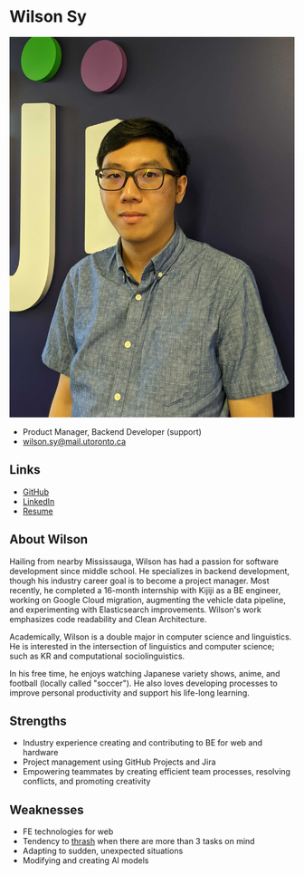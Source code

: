 # Wilson Sy

![Wilson portrait photo](./assets/wilson/portrait.jpg)

- Product Manager, Backend Developer (support)
- wilson.sy@mail.utoronto.ca

## Links

- [GitHub](https://github.com/boxspah)
- [LinkedIn](https://www.linkedin.com/in/wilson-sy/)
- [Resume](./assets/wilson/resume.pdf)

## About Wilson

Hailing from nearby Mississauga, Wilson has had a passion for software development since middle school. He specializes in backend development, though his industry career goal is to become a project manager. Most recently, he completed a 16-month internship with Kijiji as a BE engineer, working on Google Cloud migration, augmenting the vehicle data pipeline, and experimenting with Elasticsearch improvements. Wilson's work emphasizes code readability and Clean Architecture.

Academically, Wilson is a double major in computer science and linguistics. He is interested in the intersection of linguistics and computer science; such as KR and computational sociolinguistics.

In his free time, he enjoys watching Japanese variety shows, anime, and football (locally called "soccer"). He also loves developing processes to improve personal productivity and support his life-long learning.

## Strengths

- Industry experience creating and contributing to BE for web and hardware
- Project management using GitHub Projects and Jira
- Empowering teammates by creating efficient team processes, resolving conflicts, and promoting creativity

## Weaknesses

- FE technologies for web
- Tendency to [thrash](https://en.wikipedia.org/wiki/Thrashing_(computer_science)) when there are more than 3 tasks on mind
- Adapting to sudden, unexpected situations
- Modifying and creating AI models
